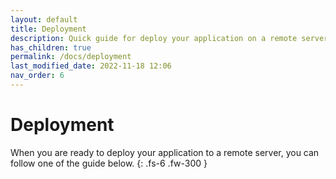 ```yaml
---
layout: default
title: Deployment
description: Quick guide for deploy your application on a remote server for production purpose
has_children: true
permalink: /docs/deployment
last_modified_date: 2022-11-18 12:06
nav_order: 6
---
```


# Deployment

When you are ready to deploy your application to a remote server, you can follow one of the guide below.
{: .fs-6 .fw-300 }
